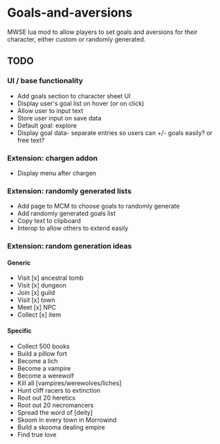 # Goals-and-aversions
MWSE lua mod to allow players to set goals and aversions for their character, either custom or randomly generated.

## TODO
### UI / base functionality
* Add goals section to character sheet UI
* Display user's goal list on hover (or on click)
* Allow user to input text
* Store user input on save data
* Default goal: explore
* Display goal data- separate entries so users can +/- goals easily? or free text?

### Extension: chargen addon
* Display menu after chargen

### Extension: randomly generated lists
* Add page to MCM to choose goals to randomly generate
* Add randomly generated goals list
* Copy text to clipboard
* Interop to allow others to extend easily

### Extension: random generation ideas
#### Generic
* Visit [x] ancestral tomb
* Visit [x] dungeon
* Join [x] guild
* Visit [x] town
* Meet [x] NPC
* Collect [x] item

#### Specific
* Collect 500 books
* Build a pillow fort
* Become a lich
* Become a vampire
* Become a werewolf
* Kill all [vampires/werewolves/liches]
* Hunt cliff racers to extinction
* Root out 20 heretics
* Root out 20 necromancers
* Spread the word of [deity]
* Skoom in every town in Morrowind
* Build a skooma dealing empire
* Find true love